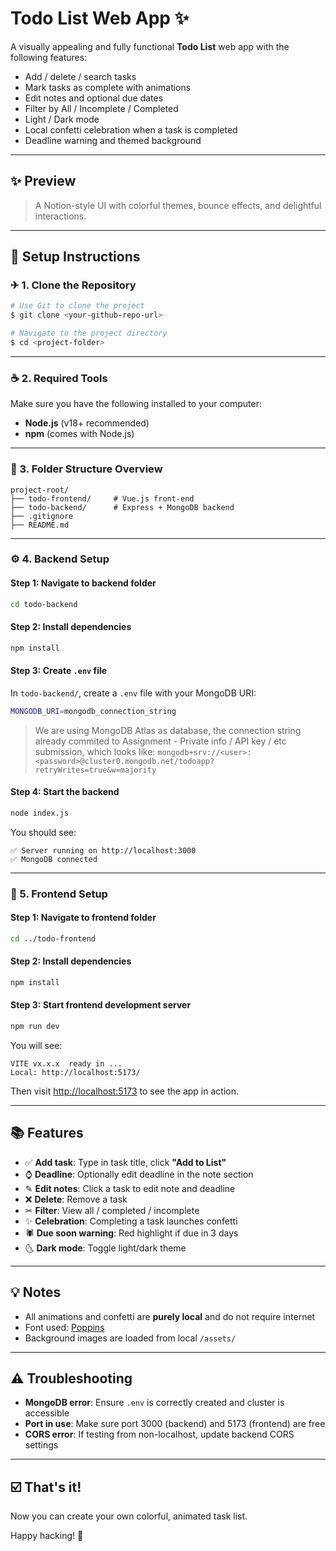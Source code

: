 # Todo List Web App ✨

A visually appealing and fully functional **Todo List** web app with the following features:
- Add / delete / search tasks
- Mark tasks as complete with animations
- Edit notes and optional due dates
- Filter by All / Incomplete / Completed
- Light / Dark mode
- Local confetti celebration when a task is completed
- Deadline warning and themed background

---

## ✨ Preview

> A Notion-style UI with colorful themes, bounce effects, and delightful interactions.

---

## 🔧 Setup Instructions

### ✈ 1. Clone the Repository

```bash
# Use Git to clone the project
$ git clone <your-github-repo-url>

# Navigate to the project directory
$ cd <project-folder>
```

---

### ☕ 2. Required Tools

Make sure you have the following installed to your computer:
- **Node.js** (v18+ recommended)
- **npm** (comes with Node.js)

---

### 📂 3. Folder Structure Overview

```
project-root/
├── todo-frontend/     # Vue.js front-end
├── todo-backend/      # Express + MongoDB backend
├── .gitignore
├── README.md
```

---

### ⚙️ 4. Backend Setup

#### Step 1: Navigate to backend folder
```bash
cd todo-backend
```

#### Step 2: Install dependencies
```bash
npm install
```

#### Step 3: Create `.env` file

In `todo-backend/`, create a `.env` file with your MongoDB URI:

```bash
MONGODB_URI=mongodb_connection_string
```

> We are using MongoDB Atlas as database, the connection string already commited to Assignment - Private info / API key / etc submission, which looks like:
> `mongodb+srv://<user>:<password>@cluster0.mongodb.net/todoapp?retryWrites=true&w=majority`

#### Step 4: Start the backend
```bash
node index.js
```

You should see:
```
✅ Server running on http://localhost:3000
✅ MongoDB connected
```

---

### 🚀 5. Frontend Setup

#### Step 1: Navigate to frontend folder
```bash
cd ../todo-frontend
```

#### Step 2: Install dependencies
```bash
npm install
```

#### Step 3: Start frontend development server
```bash
npm run dev
```

You will see:
```
VITE vx.x.x  ready in ...
Local: http://localhost:5173/
```

Then visit [http://localhost:5173](http://localhost:5173) to see the app in action.

---

## 📚 Features

- ✅ **Add task**: Type in task title, click **"Add to List"**
- ⌚ **Deadline**: Optionally edit deadline in the note section
- ✎ **Edit notes**: Click a task to edit note and deadline
- ❌ **Delete**: Remove a task
- ✂ **Filter**: View all / completed / incomplete
- ✨ **Celebration**: Completing a task launches confetti
- 🕷️ **Due soon warning**: Red highlight if due in 3 days
- 🌜 **Dark mode**: Toggle light/dark theme

---

## 💡 Notes

- All animations and confetti are **purely local** and do not require internet
- Font used: [Poppins](https://fonts.google.com/specimen/Poppins)
- Background images are loaded from local `/assets/`

---

## ⚠️ Troubleshooting

- **MongoDB error**: Ensure `.env` is correctly created and cluster is accessible
- **Port in use**: Make sure port 3000 (backend) and 5173 (frontend) are free
- **CORS error**: If testing from non-localhost, update backend CORS settings

---


## ☑️ That's it!
Now you can create your own colorful, animated task list.

Happy hacking! 🚀


